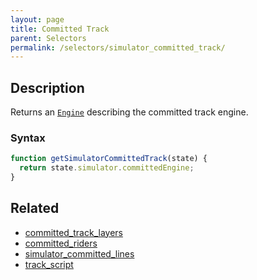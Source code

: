 ```yaml
---
layout: page
title: Committed Track
parent: Selectors
permalink: /selectors/simulator_committed_track/
---
```


## Description

Returns an [`Engine`](../External/engine.js) describing the committed track engine.

### Syntax

```js
function getSimulatorCommittedTrack(state) {
  return state.simulator.committedEngine;
}
```

## Related

- [committed_track_layers](./committed_track_layers.md)
- [committed_riders](./committed_riders.md)
- [simulator_committed_lines](./simulator_committed_lines.md)
- [track_script](./track_script.md)

